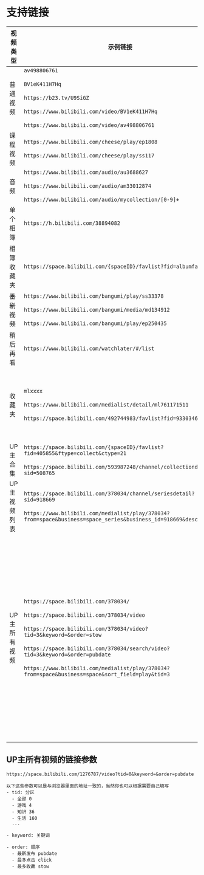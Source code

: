 # 支持链接

|视频类型     |示例链接|备注|
|-              |-      |-   |
|普通视频|`av498806761`<br/><br/>`BV1eK411H7Hq`<br/><br/>`https://b23.tv/U9SiGZ`<br/><br/>`https://www.bilibili.com/video/BV1eK411H7Hq` <br/><br/>`https://www.bilibili.com/video/av498806761`| 包括互动视频   |
|课程视频|`https://www.bilibili.com/cheese/play/ep1808`<br/><br/>`https://www.bilibili.com/cheese/play/ss117`|-   |
|音频|`https://www.bilibili.com/audio/au3688627`<br/><br/>`https://www.bilibili.com/audio/am33012874`<br/><br/>`https://www.bilibili.com/audio/mycollection/[0-9]+`|-   |
|单个相簿|`https://h.bilibili.com/38894082`|-   |
|相簿收藏夹|`https://space.bilibili.com/{spaceID}/favlist?fid=albumfav`|-   |
|~~番剧视频~~|`https://www.bilibili.com/bangumi/play/ss33378`<br/><br/>`https://www.bilibili.com/bangumi/media/md134912`<br/><br/>`https://www.bilibili.com/bangumi/play/ep250435`|**V5.9以后不再支持**  |
|稍后再看|`https://www.bilibili.com/watchlater/#/list`|-   |
|收藏夹|`mlxxxx`<br/><br/>`https://www.bilibili.com/medialist/detail/ml761171511`<br/><br/>`https://space.bilibili.com/492744983/favlist?fid=933034683`| V6.23开始，收藏夹解析也包含音频   |
|UP主合集|`https://space.bilibili.com/{spaceID}/favlist?fid=405855&ftype=collect&ctype=21`<br/><br/>`https://space.bilibili.com/593987248/channel/collectiondetail?sid=508765`|-  |
|UP主视频列表|`https://space.bilibili.com/378034/channel/seriesdetail?sid=918669`<br/><br/>`https://www.bilibili.com/medialist/play/378034?from=space&business=space_series&business_id=918669&desc=1`|- |
|UP主所有视频|`https://space.bilibili.com/378034/`<br/><br/>`https://space.bilibili.com/378034/video`<br/><br/>`https://space.bilibili.com/378034/video?tid=3&keyword=&order=stow`<br/><br/>`https://space.bilibili.com/378034/search/video?tid=3&keyword=&order=pubdate`<br/><br/>`https://www.bilibili.com/medialist/play/378034?from=space&business=space&sort_field=play&tid=3`| 支持 最新发布、最多播放、最多收藏分页查询<br/><br/><br/><br/>支持关键词搜索,但此时网络请求数会增多  |

## UP主所有视频的链接参数
```
https://space.bilibili.com/1276787/video?tid=0&keyword=&order=pubdate

以下这些参数可以是与浏览器里面的地址一致的，当然你也可以根据需要自己填写
- tid: 分区
  - 全部 0
  - 游戏 4
  - 知识 36
  - 生活 160
  ...

- keyword: 关键词

- order: 顺序
  - 最新发布 pubdate 
  - 最多点击 click 
  - 最多收藏 stow
```

